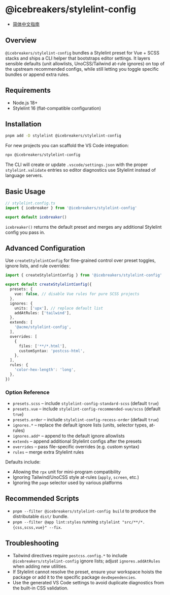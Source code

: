 # @icebreakers/stylelint-config

- [简体中文指南](./README.zh.md)

## Overview

`@icebreakers/stylelint-config` bundles a Stylelint preset for Vue + SCSS
stacks and ships a CLI helper that bootstraps editor settings. It layers
sensible defaults (unit allowlists, UnoCSS/Tailwind at-rule ignores) on
top of the upstream recommended configs, while still letting you toggle
specific bundles or append extra rules.

## Requirements

- Node.js 18+
- Stylelint 16 (flat-compatible configuration)

## Installation

```bash
pnpm add -D stylelint @icebreakers/stylelint-config
```

For new projects you can scaffold the VS Code integration:

```bash
npx @icebreakers/stylelint-config
```

The CLI will create or update `.vscode/settings.json` with the proper
`stylelint.validate` entries so editor diagnostics use Stylelint instead
of language servers.

## Basic Usage

```ts
// stylelint.config.ts
import { icebreaker } from '@icebreakers/stylelint-config'

export default icebreaker()
```

`icebreaker()` returns the default preset and merges any additional
Stylelint config you pass in.

## Advanced Configuration

Use `createStylelintConfig` for fine-grained control over preset toggles,
ignore lists, and rule overrides:

```ts
import { createStylelintConfig } from '@icebreakers/stylelint-config'

export default createStylelintConfig({
  presets: {
    vue: false, // disable Vue rules for pure SCSS projects
  },
  ignores: {
    units: ['upx'], // replace default list
    addAtRules: ['tailwind'],
  },
  extends: [
    '@acme/stylelint-config',
  ],
  overrides: [
    {
      files: ['**/*.html'],
      customSyntax: 'postcss-html',
    },
  ],
  rules: {
    'color-hex-length': 'long',
  },
})
```

### Option Reference

- `presets.scss` – include `stylelint-config-standard-scss` (default `true`)
- `presets.vue` – include `stylelint-config-recommended-vue/scss` (default `true`)
- `presets.order` – include `stylelint-config-recess-order` (default `true`)
- `ignores.*` – replace the default ignore lists (units, selector types,
  at-rules)
- `ignores.add*` – append to the default ignore allowlists
- `extends` – append additional Stylelint configs after the presets
- `overrides` – pass file-specific overrides (e.g. custom syntax)
- `rules` – merge extra Stylelint rules

Defaults include:

- Allowing the `rpx` unit for mini-program compatibility
- Ignoring Tailwind/UnoCSS style at-rules (`apply`, `screen`, etc.)
- Ignoring the `page` selector used by various platforms

## Recommended Scripts

- `pnpm --filter @icebreakers/stylelint-config build` to produce the
  distributable `dist/` bundle.
- `pnpm --filter @app lint:styles` running
  `stylelint "src/**/*.{css,scss,vue}" --fix`.

## Troubleshooting

- Tailwind directives require `postcss.config.*` to include
  `@icebreakers/stylelint-config` ignore lists; adjust `ignores.addAtRules`
  when adding new utilities.
- If Stylelint cannot resolve the preset, ensure your workspace hoists
  the package or add it to the specific package `devDependencies`.
- Use the generated VS Code settings to avoid duplicate diagnostics from
  the built-in CSS validation.
